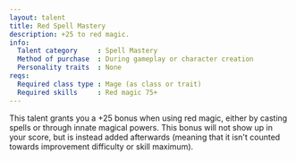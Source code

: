 ```yaml
---
layout: talent
title: Red Spell Mastery
description: +25 to red magic.
info:
  Talent category     : Spell Mastery
  Method of purchase  : During gameplay or character creation
  Personality traits  : None
reqs:
  Required class type : Mage (as class or trait)
  Required skills     : Red magic 75+
---
```


This talent grants you a +25 bonus when using red magic, either by casting
spells or through innate magical powers.  This bonus will not show up in your
score, but is instead added afterwards (meaning that it isn't counted towards
improvement difficulty or skill maximum).
